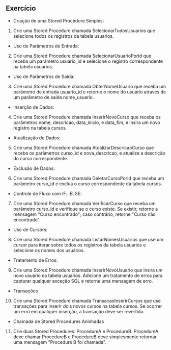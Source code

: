 ## Exercício

- Criação de uma Stored Procedure Simples:

01. Crie uma Stored Procedure chamada SelecionarTodosUsuarios que selecione todos os registros da tabela usuarios.

- Uso de Parâmetros de Entrada:

02. Crie uma Stored Procedure chamada SelecionarUsuarioPorId que receba um parâmetro usuario_id e selecione o registro correspondente na tabela usuarios.

- Uso de Parâmetros de Saída:

03. Crie uma Stored Procedure chamada ObterNomeUsuario que receba um parâmetro de entrada usuario_id e retorne o nome do usuário através de um parâmetro de saída nome_usuario.

- Inserção de Dados:

04. Crie uma Stored Procedure chamada InserirNovoCurso que receba os parâmetros nome, descricao, data_inicio, e data_fim, e insira um novo registro na tabela cursos.

- Atualização de Dados:

05. Crie uma Stored Procedure chamada AtualizarDescricaoCurso que receba os parâmetros curso_id e nova_descricao, e atualize a descrição do curso correspondente.

- Exclusão de Dados:

06. Crie uma Stored Procedure chamada DeletarCursoPorId que receba um parâmetro curso_id e exclua o curso correspondente da tabela cursos.

- Controle de Fluxo com IF...ELSE:

07. Crie uma Stored Procedure chamada VerificarCurso que receba um parâmetro curso_id e verifique se o curso existe. Se existir, retorne a mensagem "Curso encontrado"; caso contrário, retorne "Curso não encontrado".

- Uso de Cursors:

08. Crie uma Stored Procedure chamada ListarNomesUsuarios que use um cursor para iterar sobre todos os registros da tabela usuarios e selecione os nomes dos usuários.

- Tratamento de Erros:

09. Crie uma Stored Procedure chamada InserirNovoUsuario que insira um novo usuário na tabela usuarios. Adicione um tratamento de erros para capturar qualquer exceção SQL e retorne uma mensagem de erro.

- Transações

10. Crie uma Stored Procedure chamada TransacaoInserirCursos que use transações para inserir dois novos cursos na tabela cursos. Se ocorrer um erro em qualquer inserção, a transação deve ser revertida.

- Chamada de Stored Procedures Aninhadas

11. Crie duas Stored Procedures: ProcedureA e ProcedureB. ProcedureA deve chamar ProcedureB e ProcedureB deve simplesmente retornar uma mensagem "Procedure B foi chamada".
